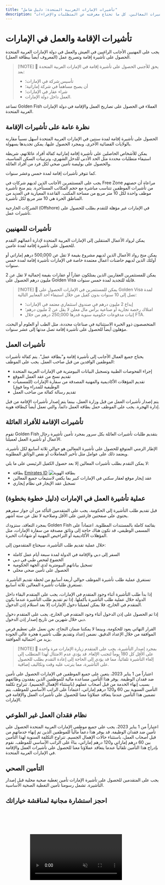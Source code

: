 ```yaml
---
title: "تأشيرات الإمارات العربية المتحدة: دليل شامل"
description: "نظرة خبير على أنواع تأشيرات الإمارات: تصاريح الإقامة وتأشيرات العمل وتأشيرات المعالين. كل ما تحتاج معرفته عن المتطلبات والإجراءات."
---
```


# تأشيرات الإقامة والعمل في الإمارات

يجب على المهنيين الأجانب الراغبين في العيش والعمل في دولة الإمارات العربية المتحدة الحصول على تأشيرة إقامة وتصريح عمل (المعروف أيضاً ببطاقة العمل).

> [!NOTE] 💚 يحق للأجنبي الحصول على تأشيرة إقامة في الإمارات العربية المتحدة بعد:
>
> - تأسيس شركة في الإمارات؛
> - أن يصبح مساهماً في شركة إماراتية؛
> - شراء عقار في الإمارات؛
> - العمل داخل دولة الإمارات.

تساعد Golden Fish العملاء في الحصول على تصاريح العمل والإقامة في دولة الإمارات العربية المتحدة.

## نظرة عامة على تأشيرات الإقامة

الحصول على تأشيرة إقامة لمدة سنتين في الإمارات العربية المتحدة أسهل نسبياً مقارنة بالولايات القضائية الأخرى. وبمجرد الحصول عليها، يمكن تجديدها بسهولة.

يمكن للأشخاص الحاصلين على تأشيرة إقامة إماراتية كفالة أفراد عائلاتهم، شريطة استيفاء متطلبات محددة مثل الحد الأدنى للدخل الشهري، وترتيبات السكن المناسبة، والحصول على بوليصة تأمين صحي لكل فرد من أفراد العائلة.

كما تتوفر تأشيرات إقامة لمدة خمس وعشر سنوات.

يجب على المستثمرين الأجانب الذين لديهم شركات في Free Zone مراعاة أن حصتهم من تأشيرات الموظفين تتناسب مباشرة مع حجم المكاتب المستأجرة. يتم منح تأشيرة موظف واحدة لكل 10 متر مربع من مساحة المكتب. القاعدة المعيارية في العديد من المناطق الحرة هي 10 متر مربع لكل تأشيرة.

الشركات الخارجية (Offshore) في الإمارات غير مؤهلة للتقدم بطلب للحصول على تأشيرات عمل.

## تأشيرات للمهنيين

يمكن لرواد الأعمال المنتقلين إلى الإمارات العربية المتحدة لإدارة أعمالهم التقدم للحصول على تأشيرة إقامة لمدة عامين.

يمكن منح رواد الأعمال الذين لديهم مشروع بقيمة لا تقل عن 500,000 درهم إماراتي أو أولئك الذين لديهم حاضنات أعمال معتمدة خاصة في الإمارات تأشيرة إقامة لمدة خمس سنوات.

يمكن للمستثمرين العقاريين الذين يمتلكون عقاراً أو عقارات بقيمة إجمالية لا تقل عن 2 مليون درهم الحصول على Golden Visa قابلة للتجديد لمدة خمس سنوات.

> [!NOTE] 💚 يمكن للمستثمرين في الإمارات الحصول على Golden Visa لمدة تصل إلى 10 سنوات بدون كفيل من خلال استيفاء أحد المعايير التالية:
>
> - إيداع 2 مليون درهم في صندوق استثماري معتمد في الإمارات؛
> - امتلاك رخصة تجارية أو صناعية برأس مال معلن لا يقل عن 2 مليون درهم؛
> - إثبات مدفوعات حكومية سنوية قدرها 250,000 درهم من خلال FTA.

المتخصصون ذوو الخبرة الاستثنائية في صناعات محددة، مثل الطب أو العلوم أو البحث، مؤهلون أيضاً للحصول على تأشيرة إقامة تصل مدتها إلى عشر سنوات.

## تأشيرات العمل

يحتاج جميع العمال الأجانب إلى تأشيرة إقامة و"بطاقة عمل". يتم كفالة تأشيرات الموظفين الوافدين من قبل صاحب العمل. يجب على الموظف:

- إجراء الفحوصات الطبية وتسجيل البيانات البيومترية في الإمارات العربية المتحدة
- تقديم نسخ من عقد العمل الموقع
- تقديم المؤهلات الأكاديمية والمهنية المصدقة من سفارة الإمارات (للمسميات الوظيفية للمدراء وما فوق)
- تقديم رسالة كفالة من صاحب العمل

يتم إصدار تأشيرات العمل من قبل وزارة العمل، بينما يتم إصدار تأشيرات الإقامة من قبل إدارة الهجرة. يجب على الموظف حمل بطاقة العمل دائماً، والتي تعمل أيضاً كبطاقة هوية.

## تأشيرات الإقامة للأفراد العائلة

تقوم Golden Fish بتقديم طلبات تأشيرات العائلة بكل سرور بمجرد تأمين تأشيرة رجال الأعمال أو تأشيرة العمل لعميلنا.

الإطار الزمني المتوقع للحصول على تأشيرة المعالين هو حوالي ثلاثة أسابيع لكل تأشيرة، ويعتمد ذلك على عوامل مثل تأخير المعاملات أو نقص الوثائق المطلوبة.

لا يمكن التقدم بطلب تأشيرات المعالين إلا بعد حصول الكفيل الرئيسي على ما يلي:

- بطاقة [Emirates ID](https://u.ae/en/information-and-services/visa-and-emirates-id/emirates-id) ![بطاقة الهوية](/img/ILONMASKID.webp)
- عقد إيجار موقع لعقار سكني في الإمارات كبير بما يكفي لاستيعاب جميع المعالين
- تسجيل عقد الإيجار في نظام إيجاري

## عملية تأشيرة العمل في الإمارات (دليل خطوة بخطوة)

قبل تقديم طلب التأشيرة إلى الحكومة، يجب على المتقدمين التأكد من أن جواز سفرهم يحتوي على صفحتين فارغتين على الأقل وصلاحية لا تقل عن ستة أشهر.

بمجرد التعاقد، ستزودك Golden Fish بقائمة كاملة بالمستندات المطلوبة. اعتماداً على المسمى الوظيفي، قد تكون هناك حاجة إلى وثائق مصدقة من سفارة الإمارات، مثل المؤهلات الأكاديمية أو التراخيص المهنية أو شهادات الخبرة.

خلال عملية تقديم طلب التأشيرة، سيحتاج المتقدمون إلى:

- السفر إلى دبي والإقامة في الدولة لمدة سبعة أيام عمل كاملة
- الخضوع لفحص طبي في دبي
- تسجيل بياناتهم البيومترية لدى الجهة الحكومية
- الحصول على تأمين صحي محلي

تستغرق عملية طلب تأشيرة الموظف حوالي أربعة أسابيع من لحظة تقديم التأشيرة. تستغرق طلبات تأشيرة المعالين ثلاثة أسابيع.

إذا بدأ طلب التأشيرة أثناء وجود المتقدم في الإمارات، يجب على المتقدم البقاء داخل الدولة خلال عملية طلب التأشيرة بأكملها. إذا تم تقديم طلب التأشيرة عندما يكون المتقدم في الخارج، فلا يمكن لعميلنا دخول الإمارات إلا بعد استلام إذن الدخول.

إذا تم الحصول على إذن الدخول أثناء وجود المتقدم في الخارج، يجب على المتقدم دخول دبي خلال شهرين من تاريخ إصدار إذن الدخول.

القرار النهائي يعود للحكومة، وبينما لا يمكننا ضمان النجاح، نحن نعمل على تعظيم فرص الموافقة من خلال الإعداد الدقيق. نضمن إعداد وتقديم طلب تأشيرة هجرة عالي الجودة يزيد من احتمالية الموافقة.

> [!NOTE] 💚 بمجرد إصدار التأشيرة، يجب على المتقدم زيارة الإمارات مرة واحدة على الأقل كل 180 يوماً لتجنب الإلغاء.
> قد يؤدي عدم الامتثال لهذا المتطلب إلى إلغاء التأشيرة تلقائياً، مما قد يؤدي إلى الحاجة إلى إعادة التقدم بطلب للحصول على التأشيرة، مما يترتب عليه وقت وتكاليف إضافية.

اعتباراً من 1 يناير 2023، يتعين على جميع الموظفين في الإمارات الحصول على تأمين ضد فقدان الوظيفة. يوفر هذا التأمين مساعدة مالية للموظفين الذين يفقدون وظائفهم بسبب إنهاء الخدمة من قبل أصحاب عملهم (باستثناء الإهمال الجسيم). تتراوح تكلفة التأمين السنوية بين 60 و120 درهم إماراتي، اعتماداً على الراتب الأساسي للموظف. يتم تضمين هذا التأمين عندما يتعاقد عملاؤنا معنا للحصول على تأشيرات العمل والإقامة في الإمارات.

## نظام فقدان العمل غير الطوعي

اعتباراً من 1 يناير 2023، يجب على جميع موظفي الإمارات العربية المتحدة الحصول على تأمين ضد فقدان الوظيفة. قد يوفر هذا دعماً مالياً للموظفين الذين تم إنهاء خدماتهم من قبل أصحاب العمل، باستثناء حالات الإهمال الجسيم. تتراوح التكلفة السنوية لهذا التأمين بين 60 درهم إماراتي و120 درهم إماراتي، بناءً على الراتب الأساسي للموظف. نقوم بإدراج هذا التأمين تلقائياً عندما يتعاقد عملاؤنا معنا للحصول على تأشيرات العمل والإقامة في الإمارات العربية المتحدة.

## التأمين الصحي

يجب على المتقدمين للحصول على تأشيرة الإمارات تأمين تغطية صحية محلية قبل إصدار التأشيرة. تشمل رسومنا تأمين التغطية الصحية الأساسية.

## احجز استشارة مجانية لمناقشة خياراتك

<video  autoplay muted playsinline style="padding: 80px" >
  <source src="/video/iStock-2185914135.mp4" type="video/mp4">
</video>

<ContactFormModal formName="Employment Visa [guide]" buttonText="احصل على استشارة مجانية" :services="[
    '💼 تأشيرة عمل + بطاقة عمل',
    '👨‍💼 تأشيرة رجال الأعمال (سنتين)',
    '🏢 تأشيرة Free Zone',
    '👨‍👩‍👧‍👦 تأشيرة عائلية للمعالين',
    '💳 طلب Emirates ID',
    '💵 راتب شهري يزيد عن 30 ألف درهم',
    '💰 أهلية Golden Visa',
    '❓ خدمات تأشيرات أخرى',
    ]"/>
